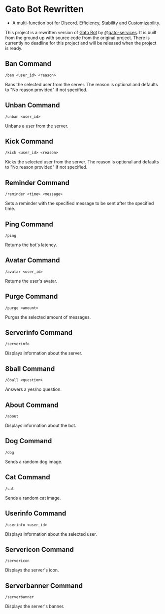 # Gato Bot Rewritten
- A multi-function bot for Discord. Efficiency, Stability and Customizability.

This project is a rewritten version of [Gato Bot](https://github.com/gato-services/gato-bot) by [@gato-services](https://github.com/gato-services).
It is built from the ground up with source code from the original project.
There is currently no deadline for this project and will be released when the project is ready.

## Ban Command
`/ban <user_id> <reason>`

Bans the selected user from the server. The reason is optional and defaults to "No reason provided" if not specified.

## Unban Command
`/unban <user_id>`

Unbans a user from the server.

## Kick Command
`/kick <user_id> <reason>`

Kicks the selected user from the server. The reason is optional and defaults to "No reason provided" if not specified.

## Reminder Command
`/reminder <time> <message>`

Sets a reminder with the specified message to be sent after the specified time.

## Ping Command
`/ping`

Returns the bot's latency.

## Avatar Command
`/avatar <user_id>`

Returns the user's avatar.

## Purge Command
`/purge <amount>`

Purges the selected amount of messages.

## Serverinfo Command
`/serverinfo`

Displays information about the server.

## 8ball Command
`/8ball <question>`

Answers a yes/no question.

## About Command
`/about`

Displays information about the bot.

## Dog Command
`/dog`

Sends a random dog image.

## Cat Command
`/cat`

Sends a random cat image.

## Userinfo Command
`/userinfo <user_id>`

Displays information about the selected user.

## Servericon Command
`/servericon`

Displays the server's icon.

## Serverbanner Command
`/serverbanner`

Displays the server's banner.
